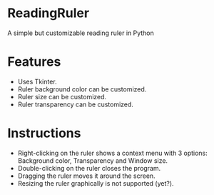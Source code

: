 # ReadingRuler
A simple but customizable reading ruler in Python

# Features
- Uses Tkinter.
- Ruler background color can be customized.
- Ruler size can be customized.
- Ruler transparency can be customized.

# Instructions
- Right-clicking on the ruler shows a context menu with 3 options: Background color, Transparency and Window size.
- Double-clicking on the ruler closes the program.
- Dragging the ruler moves it around the screen.
- Resizing the ruler graphically is not supported (yet?).
